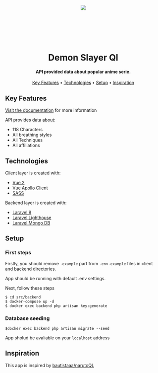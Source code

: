 <div align="center" style="margin: 5rem 0">
  <img src="https://pa1.narvii.com/7625/69374b1ee7766f75bf2f1a88b537f0216d57fea7r1-540-304_hq.gif" />
</div>

<br>

<h1 align="center">Demon Slayer Ql</h1>

<h4 align="center">API provided data about popular anime serie.</h4>

<p align="center">
  <a href="#key-features">Key Features</a> •
  <a href="#technologies">Technologies</a> •
  <a href="#setup">Setup</a> •
  <a href="#inspiration">Inspiration</a>
</p>

## Key Features
[Visit the documentation](https://github.com/sass/sass) for more information

API provides data about:
* 118 Characters
* All breathing styles
* All Techniques
* All affiliations

## Technologies
Client layer is created with:
* [Vue 2](https://github.com/vuejs/vue) 
* [Vue Apollo Client](https://github.com/vuejs/apollo) 
* [SASS](https://github.com/sass/sass) 
  
Backend layer is created with:
* [Laravel 8](https://github.com/laravel/laravel) 
* [Laravel Lighthouse](https://github.com/nuwave/lighthouse) 
* [Laravel Mongo DB](https://github.com/jenssegers/laravel-mongodb) 
  
## Setup

### First steps
Firstly, you should remove `.example` part from `.env.example` files in client and backend directories.

App should be running with default .env settings.

Next, follow these steps
```
$ cd src/backend
$ docker-compose up -d
$ docker exec backend php artisan key:generate
```

### Database seeding
```
$docker exec backend php artisan migrate --seed
```
App sholud be avaliable on your `localhost` address

## Inspiration
This app is inspired by [bautistaaa/narutoQL](https://github.com/bautistaaa/narutoQL) 
